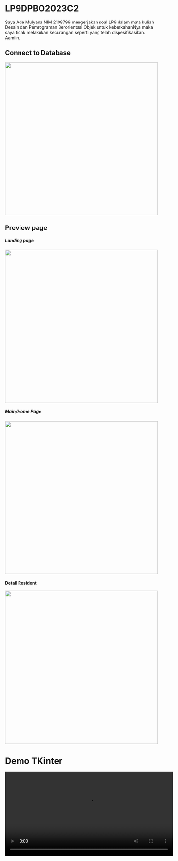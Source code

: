 # LP9DPBO2023C2
Saya Ade Mulyana NIM 2108799 mengerjakan soal LP9 dalam mata kuliah Desain dan Pemrograman Berorientasi Objek untuk keberkahanNya maka saya tidak melakukan kecurangan seperti yang telah dispesifikasikan. Aamiin.

## Connect to Database
<img width="500" src="https://github.com/adem299/LP9DPBO2023C2/assets/100661834/fa26ff8e-a85d-414d-9ec9-44a8a41c1e1a" >

## Preview page
##### Landing page
<img width="500" src="https://github.com/adem299/LP9DPBO2023C2/assets/100661834/5b3ba074-de87-44a4-8a74-fbd7c15a12a9" >

##### Main/Home Page
<img width="500" src="https://github.com/adem299/LP9DPBO2023C2/assets/100661834/8c3bf901-9510-4786-aa19-4fdd42bff84c" >

#### Detail Resident
<img width="500" src="https://github.com/adem299/LP9DPBO2023C2/assets/100661834/fa25de3b-1150-442b-990b-cc80aa0c4496" >

# Demo TKinter
<video width="550" src="https://github.com/adem299/LP9DPBO2023C2/assets/100661834/b621d794-3deb-431b-a142-1d853e0f3c24" > 
